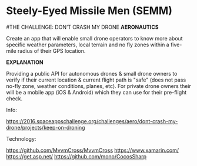 # Steely-Eyed Missile Men (SEMM)

#THE CHALLENGE: DON’T CRASH MY DRONE
**AERONAUTICS**

Create an app that will enable small drone operators to know more about specific weather parameters, local terrain and no fly zones within a five-mile radius of their GPS location.

**EXPLANATION**

Providing a public API for autonomous drones & small drone owners to verify if their current location & current flight path is "safe" (does not pass no-fly zone, weather conditions, planes, etc). 
For private drone owners their will be a mobile app (iOS & Android) which they can use for their pre-flight check.

Info:

https://2016.spaceappschallenge.org/challenges/aero/dont-crash-my-drone/projects/keep-on-droning

Technology: 

https://github.com/MvvmCross/MvvmCross
https://www.xamarin.com/
https://get.asp.net/
https://github.com/mono/CocosSharp
